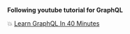 **Following youtube tutorial for GraphQL**

:boom:
[Learn GraphQL In 40 Minutes](https://www.youtube.com/watch?v=ZQL7tL2S0oQ)
